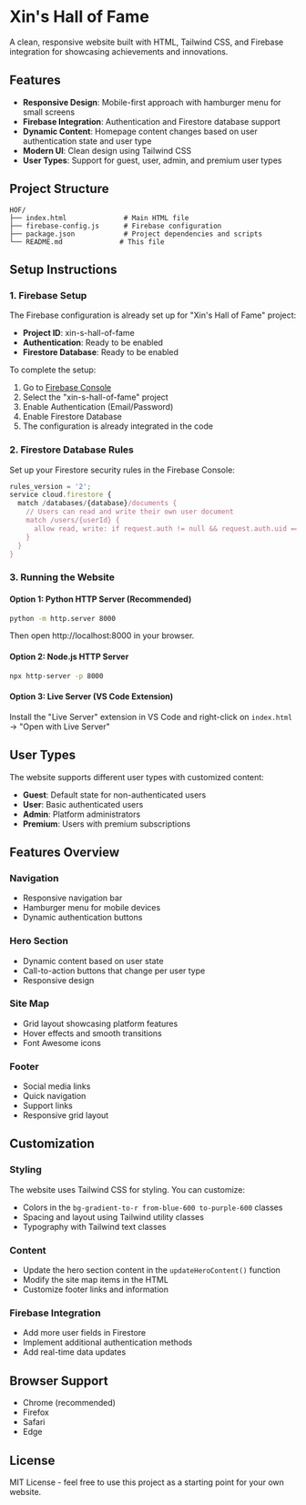# Xin's Hall of Fame

A clean, responsive website built with HTML, Tailwind CSS, and Firebase integration for showcasing achievements and innovations.

## Features

- **Responsive Design**: Mobile-first approach with hamburger menu for small screens
- **Firebase Integration**: Authentication and Firestore database support
- **Dynamic Content**: Homepage content changes based on user authentication state and user type
- **Modern UI**: Clean design using Tailwind CSS
- **User Types**: Support for guest, user, admin, and premium user types

## Project Structure

```
HOF/
├── index.html              # Main HTML file
├── firebase-config.js      # Firebase configuration
├── package.json            # Project dependencies and scripts
└── README.md              # This file
```

## Setup Instructions

### 1. Firebase Setup

The Firebase configuration is already set up for "Xin's Hall of Fame" project:

- **Project ID**: xin-s-hall-of-fame
- **Authentication**: Ready to be enabled
- **Firestore Database**: Ready to be enabled

To complete the setup:
1. Go to [Firebase Console](https://console.firebase.google.com/)
2. Select the "xin-s-hall-of-fame" project
3. Enable Authentication (Email/Password)
4. Enable Firestore Database
5. The configuration is already integrated in the code

### 2. Firestore Database Rules

Set up your Firestore security rules in the Firebase Console:

```javascript
rules_version = '2';
service cloud.firestore {
  match /databases/{database}/documents {
    // Users can read and write their own user document
    match /users/{userId} {
      allow read, write: if request.auth != null && request.auth.uid == userId;
    }
  }
}
```

### 3. Running the Website

#### Option 1: Python HTTP Server (Recommended)
```bash
python -m http.server 8000
```
Then open http://localhost:8000 in your browser.

#### Option 2: Node.js HTTP Server
```bash
npx http-server -p 8000
```

#### Option 3: Live Server (VS Code Extension)
Install the "Live Server" extension in VS Code and right-click on `index.html` → "Open with Live Server"

## User Types

The website supports different user types with customized content:

- **Guest**: Default state for non-authenticated users
- **User**: Basic authenticated users
- **Admin**: Platform administrators
- **Premium**: Users with premium subscriptions

## Features Overview

### Navigation
- Responsive navigation bar
- Hamburger menu for mobile devices
- Dynamic authentication buttons

### Hero Section
- Dynamic content based on user state
- Call-to-action buttons that change per user type
- Responsive design

### Site Map
- Grid layout showcasing platform features
- Hover effects and smooth transitions
- Font Awesome icons

### Footer
- Social media links
- Quick navigation
- Support links
- Responsive grid layout

## Customization

### Styling
The website uses Tailwind CSS for styling. You can customize:
- Colors in the `bg-gradient-to-r from-blue-600 to-purple-600` classes
- Spacing and layout using Tailwind utility classes
- Typography with Tailwind text classes

### Content
- Update the hero section content in the `updateHeroContent()` function
- Modify the site map items in the HTML
- Customize footer links and information

### Firebase Integration
- Add more user fields in Firestore
- Implement additional authentication methods
- Add real-time data updates

## Browser Support

- Chrome (recommended)
- Firefox
- Safari
- Edge

## License

MIT License - feel free to use this project as a starting point for your own website.
